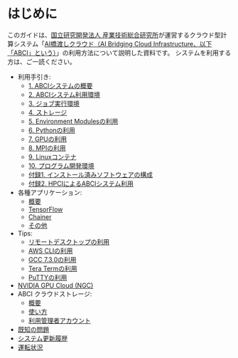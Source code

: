 # はじめに

このガイドは、[国立研究開発法人 産業技術総合研究所](https://www.aist.go.jp/)が運営するクラウド型計算システム「[AI橋渡しクラウド（AI Bridging Cloud Infrastructure、以下「ABCI」という）](https://abci.ai/ja/)」の利用方法について説明した資料です。
システムを利用する方は、ご一読ください。

  - 利用手引き:
    - [1. ABCIシステムの概要](01.md)
    - [2. ABCIシステム利用環境](02.md)
    - [3. ジョブ実行環境](03.md)
    - [4. ストレージ](04.md)
    - [5. Environment Modulesの利用](05.md)
    - [6. Pythonの利用](06.md)
    - [7. GPUの利用](07.md)
    - [8. MPIの利用](08.md)
    - [9. Linuxコンテナ](09.md)
    - [10. プログラム開発環境](10.md)
    - [付録1. インストール済みソフトウェアの構成](appendix1.md)
    - [付録2. HPCIによるABCIシステム利用](appendix2.md)
  - 各種アプリケーション:
    - [概要](apps/index.md)
    - [TensorFlow](apps/tensorflow.md)
    - [Chainer](apps/chainer.md)
    - [その他](apps/others.md)
  - Tips:
    - [リモートデスクトップの利用](tips/remote-desktop.md)
    - [AWS CLIの利用](tips/awscli.md)
    - [GCC 7.3.0の利用](tips/gcc-7.3.0.md)
    - [Tera Termの利用](tips/tera-term.md)
    - [PuTTYの利用](tips/putty.md)
  - [NVIDIA GPU Cloud (NGC)](ngc.md)
  - ABCI クラウドストレージ:
    - [概要](abci-cloudstorage.md)
    - [使い方](abci-cloudstorage/usage.md)
    - [利用管理者アカウント](abci-cloudstorage/management.md)
  - [既知の問題](known-issues.md)
  - [システム更新履歴](system-updates.md)
  - [運転状況](https://abci.ai/ja/about_abci/info.html)
